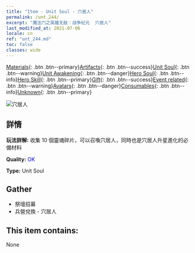```yaml
---
title: "Item - Unit Soul - 穴居人"
permalink: /unt_244/
excerpt: "魔法门之英雄无敌：战争纪元  穴居人"
last_modified_at: 2021-07-06
locale: cn
ref: "unt_244.md"
toc: false
classes: wide
---
```

 [Materials](/ItemsCN/){: .btn .btn--primary}[Artifacts](/ItemsCN/Artifacts/){: .btn .btn--success}[Unit Soul](/ItemsCN/UnitSoul/){: .btn .btn--warning}[Unit Awakening](/ItemsCN/UnitAwakening/){: .btn .btn--danger}[Hero Soul](/ItemsCN/HeroSoul/){: .btn .btn--info}[Hero Skill](/ItemsCN/HeroSkill/){: .btn .btn--primary}[Gift](/ItemsCN/Gift/){: .btn .btn--success}[Event related](/ItemsCN/Events/){: .btn .btn--warning}[Avatars](/ItemsCN/Avatars/){: .btn .btn--danger}[Consumables](/ItemsCN/Consumables/){: .btn .btn--info}[Unknown](/ItemsCN/Unknown/){: .btn .btn--primary}

 ![穴居人](/images/u/ti_dongxueren.jpg)

## 詳情
 **玩法詳解:** 收集 10 個靈魂碎片，可以召喚穴居人，同時也是穴居人升星進化的必備材料

 **Quality:** <span style="color: #0000CD">OK</span>

 **Type:** Unit Soul

## Gather

*    祭壇招募 
*    兵營兌換 - 穴居人 

## This item contains:

  None

